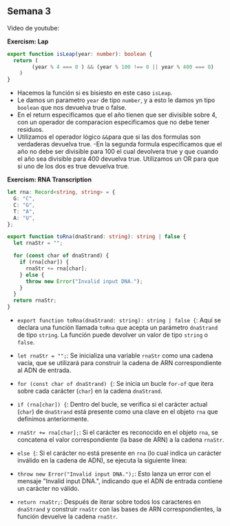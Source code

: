 ## Semana 3

Video de youtube:

**Exercism: Lap**

```typescript
export function isLeap(year: number): boolean {
  return (
        (year % 4 === 0 ) && (year % 100 !== 0 || year % 400 === 0)
    )
}
```

- Hacemos la función si es bisiesto en este caso `isLeap`.
- Le damos un parametro `year` de tipo `number`, y a esto le damos yn tipo `boolean` que nos devuelva true o false.
- En el return especificamos que el año tienen que ser divisible sobre 4, con un operador de comparacion especificamos que no debe tener residuos.
- Utilizamos el operador lógico `&&`para que si las dos formulas son verdaderas devuelva true.
-En la segunda formula especificamos que el año no debe ser divisible para 100 el cual devolvera true y que cuando el año sea divisible para 400 devuelva true. 
Utilizamos un OR para que si uno de los dos es true devuelva true.

**Exercism: RNA Transcription**

```typescript
let rna: Record<string, string> = {
  G: "C",
  C: "G",
  T: "A",
  A: "U",
};

export function toRna(dnaStrand: string): string | false {
  let rnaStr = "";

  for (const char of dnaStrand) {
    if (rna[char]) {
      rnaStr += rna[char];
    } else {
      throw new Error("Invalid input DNA.");
    }
  }
  return rnaStr;
}
```

- `export function toRna(dnaStrand: string): string | false {`: Aquí se declara una función llamada `toRna` que acepta un parámetro `dnaStrand` de tipo `string`. La función puede devolver un valor de tipo `string` o `false`.

- `let rnaStr = "";`: Se inicializa una variable `rnaStr` como una cadena vacía, que se utilizará para construir la cadena de ARN correspondiente al ADN de entrada.

- `for (const char of dnaStrand) {`: Se inicia un bucle `for-of` que itera sobre cada carácter (`char`) en la cadena `dnaStrand`.

- `if (rna[char]) {`: Dentro del bucle, se verifica si el carácter actual (`char`) de `dnaStrand` está presente como una clave en el objeto `rna` que definimos anteriormente.

- `rnaStr += rna[char];`: Si el carácter es reconocido en el objeto `rna`, se concatena el valor correspondiente (la base de ARN) a la cadena `rnaStr`.

- `else {`: Si el carácter no está presente en `rna` (lo cual indica un carácter inválido en la cadena de ADN), se ejecuta la siguiente línea:

- `throw new Error("Invalid input DNA.");`: Esto lanza un error con el mensaje "Invalid input DNA.", indicando que el ADN de entrada contiene un carácter no válido.

- `return rnaStr;`: Después de iterar sobre todos los caracteres en `dnaStrand` y construir `rnaStr` con las bases de ARN correspondientes, la función devuelve la cadena `rnaStr`.

